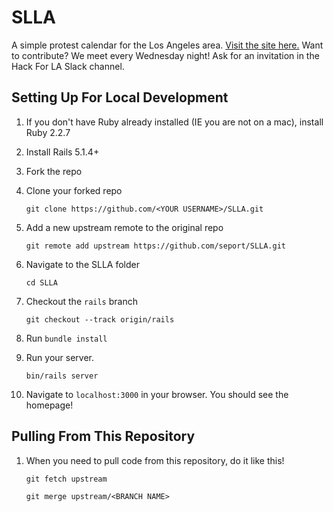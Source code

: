 # SLLA

A simple protest calendar for the Los Angeles area. [Visit the site here.](http://stayloudla.com/)
Want to contribute? We meet every Wednesday night! Ask for an invitation in the Hack For LA Slack channel.

## Setting Up For Local Development
1. If you don't have Ruby already installed (IE you are not on a mac), install Ruby 2.2.7
1. Install Rails 5.1.4+
1. Fork the repo
1. Clone your forked repo

    `git clone https://github.com/<YOUR USERNAME>/SLLA.git`
    
1. Add a new upstream remote to the original repo

    `git remote add upstream https://github.com/seport/SLLA.git`
    
1. Navigate to the SLLA folder

    `cd SLLA`
    
1. Checkout the `rails` branch

    `git checkout --track origin/rails`
    
1. Run `bundle install`
1. Run your server.

    `bin/rails server`
    
1. Navigate to `localhost:3000` in your browser. You should see the homepage!

## Pulling From This Repository
1. When you need to pull code from this repository, do it like this!

    `git fetch upstream`
    
    `git merge upstream/<BRANCH NAME>`
